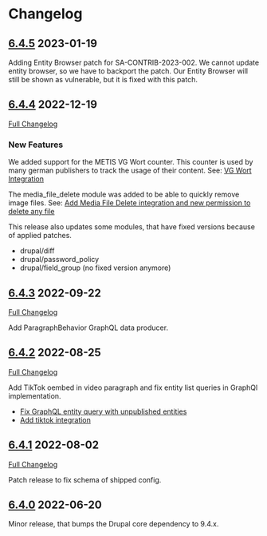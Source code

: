# Changelog

## [6.4.5](https://github.com/thunder/thunder-distribution/tree/6.4.5) 2023-01-19

Adding Entity Browser patch for SA-CONTRIB-2023-002. We cannot update entity browser, so we have to backport the patch.
Our Entity Browser will still be shown as vulnerable, but it is fixed with this patch.

## [6.4.4](https://github.com/thunder/thunder-distribution/tree/6.4.4) 2022-12-19

[Full Changelog](https://github.com/thunder/thunder-distribution/compare/6.4.3...6.4.4)

### New Features

We added support for the METIS VG Wort counter. This counter is used by many german publishers to track the usage of
their content.
See: [VG Wort Integration](https://www.drupal.org/project/vgwort)

The media_file_delete module was added to be able to quickly remove image files.
See: [Add Media File Delete integration and new permission to delete any file](https://www.drupal.org/project/thunder/issues/3319701)

This release also updates some modules, that have fixed versions because of applied patches.

* drupal/diff
* drupal/password_policy
* drupal/field_group (no fixed version anymore)

## [6.4.3](https://github.com/thunder/thunder-distribution/tree/6.4.3) 2022-09-22

[Full Changelog](https://github.com/thunder/thunder-distribution/compare/6.4.2...6.4.3)

Add ParagraphBehavior GraphQL data producer.

## [6.4.2](https://github.com/thunder/thunder-distribution/tree/6.4.2) 2022-08-25

[Full Changelog](https://github.com/thunder/thunder-distribution/compare/6.4.1...6.4.2)

Add TikTok oembed in video paragraph and fix entity list queries in GraphQl implementation.

- [Fix GraphQL entity query with unpublished entities](https://www.drupal.org/node/3305447)
- [Add tiktok integration](https://www.drupal.org/node/3305451)

## [6.4.1](https://github.com/thunder/thunder-distribution/tree/6.4.1) 2022-08-02

[Full Changelog](https://github.com/thunder/thunder-distribution/compare/6.4.0...6.4.1)

Patch release to fix schema of shipped config.

## [6.4.0](https://github.com/thunder/thunder-distribution/tree/6.4.0) 2022-06-20

Minor release, that bumps the Drupal core dependency to 9.4.x.
